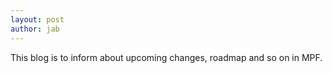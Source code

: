 ```yaml
---
layout: post
author: jab
---
```

This blog is to inform about upcoming changes, roadmap and so on in MPF.
